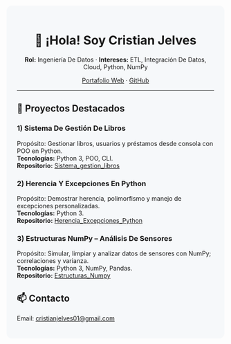 <div style="background:#f6f8fa; padding:24px; border-radius:12px;">

  <h1 align="center">👋 ¡Hola! Soy Cristian Jelves</h1>
  <p align="center"><b>Rol:</b> Ingeniería De Datos · <b>Intereses:</b> ETL, Integración De Datos, Cloud, Python, NumPy</p>
  <p align="center">
    <a href="https://cristianjelves.github.io">Portafolio Web</a> ·
    <a href="https://github.com/CristianJelves">GitHub</a>
  </p>

  <hr />

  <h2>💼 Proyectos Destacados</h2>

  <h3>1) Sistema De Gestión De Libros</h3>
  <p>Propósito: Gestionar libros, usuarios y préstamos desde consola con POO en Python.<br/>
  <b>Tecnologías:</b> Python 3, POO, CLI.<br/>
  <b>Repositorio:</b> <a href="https://github.com/CristianJelves/Sistema_gestion_libros">Sistema_gestion_libros</a></p>

  <h3>2) Herencia Y Excepciones En Python</h3>
  <p>Propósito: Demostrar herencia, polimorfismo y manejo de excepciones personalizadas.<br/>
  <b>Tecnologías:</b> Python 3.<br/>
  <b>Repositorio:</b> <a href="https://github.com/CristianJelves/Herencia_Excepciones_Python">Herencia_Excepciones_Python</a></p>

  <h3>3) Estructuras NumPy – Análisis De Sensores</h3>
  <p>Propósito: Simular, limpiar y analizar datos de sensores con NumPy; correlaciones y varianza.<br/>
  <b>Tecnologías:</b> Python 3, NumPy, Pandas.<br/>
  <b>Repositorio:</b> <a href="https://github.com/CristianJelves/Estructuras_Numpy">Estructuras_Numpy</a></p>

  <h2>📫 Contacto</h2>
  <p>Email: <a href="mailto:cristianjelves01@gmail.com">cristianjelves01@gmail.com</a></p>

</div>
